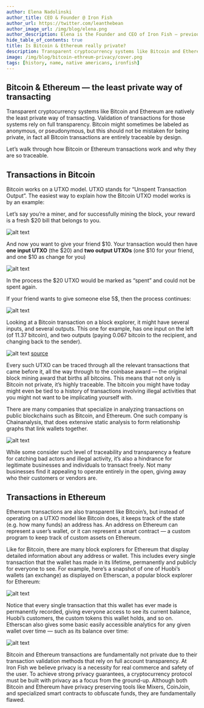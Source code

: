 ```yaml
---
author: Elena Nadolinski
author_title: CEO & Founder @ Iron Fish
author_url: https://twitter.com/leanthebean
author_image_url: /img/blog/elena.png
author_description: Elena is the Founder and CEO of Iron Fish — previously worked at Microsoft and Airbnb. Fell down the cryptocurrency rabbit hole in 2017. Really didn't want her insurance to know she eats pizza.
hide_table_of_contents: true
title: Is Bitcoin & Ethereum really private?
description: Transparent cryptocurrency systems like Bitcoin and Ethereum are natively the least private way of transacting.
image: /img/blog/bitcoin-ethreum-privacy/cover.png
tags: [history, name, native americans, ironfish]
---
```


## Bitcoin & Ethereum — the least private way of transacting

Transparent cryptocurrency systems like Bitcoin and Ethereum are natively the least private way of transacting. Validation of transactions for those systems rely on full transparency. Bitcoin might sometimes be labeled as anonymous, or pseudonymous, but this should not be mistaken for being private, in fact all Bitcoin transactions are entirely traceable by design.

Let’s walk through how Bitcoin or Ethereum transactions work and why they are so traceable.

## Transactions in Bitcoin

Bitcoin works on a UTXO model. UTXO stands for “Unspent Transaction Output”. The easiest way to explain how the Bitcoin UTXO model works is by an example:

Let’s say you’re a miner, and for successfully mining the block, your reward is a fresh $20 bill that belongs to you.

![alt text](/img/blog/bitcoin-ethreum-privacy/single.jpg "Single $20 bill")

And now you want to give your friend $10. Your transaction would then have **one input UTXO** (the $20) and **two output UTXOs** (one $10 for your friend, and one $10 as change for you)

![alt text](/img/blog/bitcoin-ethreum-privacy/transaction-1.jpg "Transaction")

In the process the $20 UTXO would be marked as “spent” and could not be spent again.

If your friend wants to give someone else 5$, then the process continues:

![alt text](/img/blog/bitcoin-ethreum-privacy/transaction-2.jpg "Transaction UTXO")

Looking at a Bitcoin transaction on a block explorer, it might have several inputs, and several outputs. This one for example, has one input on the left (of 11.37 bitcoin), and two outputs (paying 0.067 bitcoin to the recipient, and changing back to the sender).

![alt text](/img/blog/bitcoin-ethreum-privacy/transaction-bitcoin.jpg "Transaction bitcoin explorer")
[source](https://www.blockchain.com/btc/tx/74ed8124b863b8a18de175d00372a48afc8672922bb5239dff8abda3a0363a17)

Every such UTXO can be traced through all the relevant transactions that came before it, all the way through to the coinbase award — the original block mining award that births all bitcoins. This means that not only is Bitcoin not private, it’s highly traceable. The bitcoin you might have today might even be tied to a history of transactions involving illegal activities that you might not want to be implicating yourself with.

There are many companies that specialize in analyzing transactions on public blockchains such as Bitcoin, and Ethereum. One such company is Chainanalysis, that does extensive static analysis to form relationship graphs that link wallets together.

![alt text](/img/blog/bitcoin-ethreum-privacy/chainanalysis.jpg "Chainanalysis Dashboard")

While some consider such level of traceability and transparency a feature for catching bad actors and illegal activity, it’s also a hindrance for legitimate businesses and individuals to transact freely. Not many businesses find it appealing to operate entirely in the open, giving away who their customers or vendors are.

## Transactions in Ethereum

Ethereum transactions are also transparent like Bitcoin’s, but instead of operating on a UTXO model like Bitcoin does, it keeps track of the state (e.g. how many funds) an address has. An address on Ethereum can represent a user’s wallet, or it can represent a smart contract — a custom program to keep track of custom assets on Ethereum.

Like for Bitcoin, there are many block explorers for Ethereum that display detailed information about any address or wallet. This includes every single transaction that the wallet has made in its lifetime, permanently and publicly for everyone to see. For example, here’s a snapshot of one of Huobi’s wallets (an exchange) as displayed on Etherscan, a popular block explorer for Ethereum:

![alt text](/img/blog/bitcoin-ethreum-privacy/ethreum-explorer.jpg "Etherscan Dashboard")

Notice that every single transaction that this wallet has ever made is permanently recorded, giving everyone access to see its current balance, Huobi’s customers, the custom tokens this wallet holds, and so on. Etherscan also gives some basic easily accessible analytics for any given wallet over time — such as its balance over time:

![alt text](/img/blog/bitcoin-ethreum-privacy/ehterscan-analytics.jpg "Etherscan analytics")

Bitcoin and Ethereum transactions are fundamentally not private due to their transaction validation methods that rely on full account transparency. At Iron Fish we believe privacy is a necessity for real commerce and safety of the user. To achieve strong privacy guarantees, a cryptocurrency protocol must be built with privacy as a focus from the ground-up. Although both Bitcoin and Ethereum have privacy preserving tools like Mixers, CoinJoin, and specialized smart contracts to obfuscate funds, they are fundamentally flawed.
